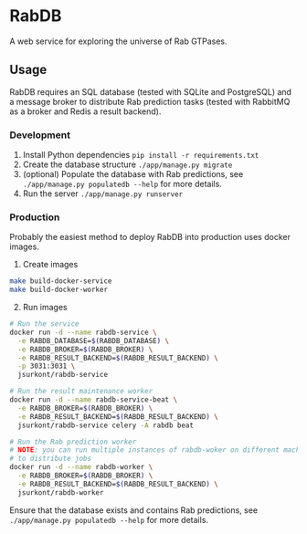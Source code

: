 # RabDB

A web service for exploring the universe of Rab GTPases.

## Usage

RabDB requires an SQL database (tested with SQLite and PostgreSQL) and a
message broker to distribute Rab prediction tasks (tested with RabbitMQ as a
broker and Redis a result backend).

### Development

1. Install Python dependencies `pip install -r requirements.txt`
2. Create the database structure `./app/manage.py migrate`
3. (optional) Populate the database with Rab predictions, see
`./app/manage.py populatedb --help` for more details.
4. Run the server `./app/manage.py runserver`

### Production

Probably the easiest method to deploy RabDB into production uses docker images.

1. Create images

  ```bash
  make build-docker-service
  make build-docker-worker
  ```

2. Run images

  ```bash
  # Run the service
  docker run -d --name rabdb-service \
    -e RABDB_DATABASE=$(RABDB_DATABASE) \
    -e RABDB_BROKER=$(RABDB_BROKER) \
    -e RABDB_RESULT_BACKEND=$(RABDB_RESULT_BACKEND) \
    -p 3031:3031 \
    jsurkont/rabdb-service

  # Run the result maintenance worker
  docker run -d --name rabdb-service-beat \
    -e RABDB_BROKER=$(RABDB_BROKER) \
    -e RABDB_RESULT_BACKEND=$(RABDB_RESULT_BACKEND) \
    jsurkont/rabdb-service celery -A rabdb beat

  # Run the Rab prediction worker
  # NOTE: you can run multiple instances of rabdb-woker on different machines
  # to distribute jobs
  docker run -d --name rabdb-worker \
    -e RABDB_BROKER=$(RABDB_BROKER) \
    -e RABDB_RESULT_BACKEND=$(RABDB_RESULT_BACKEND) \
    jsurkont/rabdb-worker
  ```

Ensure that the database exists and contains Rab predictions, see
`./app/manage.py populatedb --help` for more details.
